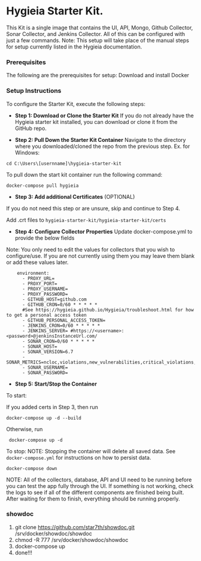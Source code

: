 
<!---
    Licensed to the Apache Software Foundation (ASF) under one or more
    contributor license agreements.  See the NOTICE file distributed with
    this work for additional information regarding copyright ownership.
    The ASF licenses this file to You under the Apache License, Version 2.0
    (the "License"); you may not use this file except in compliance with
    the License.  You may obtain a copy of the License at
    
        http://www.apache.org/licenses/LICENSE-2.0
    
    Unless required by applicable law or agreed to in writing, software
    distributed under the License is distributed on an "AS IS" BASIS,
    WITHOUT WARRANTIES OR CONDITIONS OF ANY KIND, either express or implied.
    See the License for the specific language governing permissions and
    limitations under the License.
-->
Hygieia Starter Kit.
===============================
This Kit is a single image that contains the UI, API, Mongo, Github Collector, Sonar Collector, and Jenkins Collector. All of this can be configured with just a few commands. Note: This setup will take place of the manual steps for setup currently listed in the Hygieia documentation.

### Prerequisites
The following are the prerequisites for setup:
Download and install Docker
### Setup Instructions

To configure the Starter Kit, execute the following steps:

*   **Step 1: Download or Clone the Starter Kit**
If you do not already have the Hygieia starter kit installed, you can download or clone it from the GitHub repo.


*   **Step 2: Pull Down the Starter Kit Container**
Navigate to the directory where you downloaded/cloned the repo from the previous step.
Ex. for Windows:
```
cd C:\Users\[usernname]\hygieia-starter-kit
```

 To pull down the start kit container run the following command:
```
docker-compose pull hygieia
```

*   **Step 3: Add additional Certificates** (OPTIONAL)

If you do not need this step or are unsure, skip and continue to Step 4. 

Add .crt files to `hygieia-starter-kit/hygieia-starter-kit/certs`

*   **Step 4: Configure Collector Properties**
Update docker-compose.yml to provide the below fields

Note: You only need to edit the values for collectors that you wish to configure/use. If you are not currently using them you may leave them blank or add these values later.
```
    environment: 
      - PROXY_URL=
      - PROXY_PORT=
      - PROXY_USERNAME=
      - PROXY_PASSWORD=
      - GITHUB_HOST=github.com
      - GITHUB_CRON=0/60 * * * * *
      #See https://hygieia.github.io/Hygieia/troubleshoot.html for how to get a personal access token
      - GITHUB_PERSONAL_ACCESS_TOKEN=
      - JENKINS_CRON=0/60 * * * * *
      - JENKINS_SERVER= #https://<username>:<password>@jenkinsInstanceUrl.com/
      - SONAR_CRON=0/60 * * * * *
      - SONAR_HOST=
      - SONAR_VERSION=6.7
      - SONAR_METRICS=ncloc,violations,new_vulnerabilities,critical_violations,major_violations,blocker_violations,tests,test_success_density,test_errors,test_failures,coverage,line_coverage,sqale_index,alert_status,quality_gate_details
      - SONAR_USERNAME=
      - SONAR_PASSWORD=

```

*   **Step 5: Start/Stop the Container**
    
To start:

If you added certs in Step 3, then run
```
docker-compose up -d --build
```
Otherwise, run 
```
 docker-compose up -d 
```
To stop: 
NOTE: Stopping the container will delete all saved data. See `docker-compose.yml` for instructions on how to persist data.
```
docker-compose down
```

NOTE: All of the collectors, database, API and UI need to be running before you can test the app fully through the UI. If something is not working, check the logs to see if all of the different components are finished being built. After waiting for them to finish, everything should be running properly. 


### showdoc
1. git clone https://github.com/star7th/showdoc.git /srv/docker/showdoc/showdoc
2. chmod -R 777 /srv/docker/showdoc/showdoc
3. docker-compose up
4. done!!!